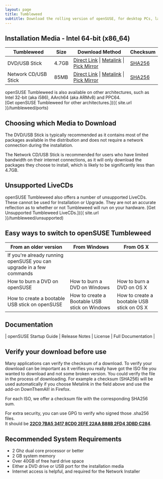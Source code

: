 ```yaml
---
layout: page
title: Tumbleweed
subtitle: Download the rolling version of openSUSE, for desktop PCs, laptops, and servers. 
---
```

## Installation Media - Intel 64-bit (x86_64)

| Tumbleweed | Size | Download Method | Checksum |
| --------- | ---- | --------------- | -------- |
| DVD/USB Stick | 4.7GB | [Direct Link](http://download.opensuse.org/tumbleweed/iso/openSUSE-Tumbleweed-DVD-x86_64-Current.iso) \| [Metalink](http://download.opensuse.org/tumbleweed/iso/openSUSE-Tumbleweed-DVD-x86_64-Current.iso.meta4) \| [Pick Mirror](http://download.opensuse.org/tumbleweed/iso/openSUSE-Tumbleweed-DVD-x86_64-Current.iso?mirrorlist) | [SHA256](http://download.opensuse.org/tumbleweed/iso/openSUSE-Tumbleweed-DVD-x86_64-Current.iso.sha256) |
| Network CD/USB Stick | 85MB | [Direct Link](http://download.opensuse.org/tumbleweed/iso/openSUSE-Tumbleweed-NET-x86_64-Current.iso) \| [Metalink](http://download.opensuse.org/tumbleweed/iso/openSUSE-Tumbleweed-NET-x86_64-Current.iso.meta4) \| [Pick Mirror](http://download.opensuse.org/tumbleweed/iso/openSUSE-Tumbleweed-NET-x86_64-Current.iso?mirrorlist) | [SHA256](http://download.opensuse.org/tumbleweed/iso/openSUSE-Tumbleweed-NET-x86_64-Current.iso.sha256) |

openSUSE Tumbleweed is also available on other architectures, such as Intel 32-bit (aka i586), AArch64 (aka ARMv8) and PPC64.  
[Get openSUSE Tumbleweed for other architectures.]({{ site.url }}/tumbleweed/ports)

## Choosing which Media to Download

The DVD/USB Stick is typically recommended as it contains most of the packages available in the distribution and does not require a network connection during the installation.

The Network CD/USB Stick is recommended for users who have limited bandwidth on their internet connections, as it will only download the packages they choose to install, which is likely to be significantly less than 4.7GB.

## Unsupported LiveCDs
openSUSE Tumbleweed also offers a number of unsupported LiveCDs. These cannot be used for Installation or Upgrade. They are not an accurate reflection as to whether or not Tumbleweed will run on your hardware. [Get Unsupported Tumbleweed LiveCDs.]({{ site.url }}/tumbleweed/unsupported)

## Easy ways to switch to openSUSE Tumbleweed

| From an older version | From Windows | From OS X |
| --------------------- | ------------ | --------- |
| If you're already running openSUSE you can upgrade in a few commands |   |   |
| How to burn a DVD on openSUSE | How to burn a DVD on Windows | How to burn a DVD on OS X |
| How to create a bootable USB stick on openSUSE | How to create a Bootable USB stick on Windows | How to create a bootable USB stick on OS X |

## Documentation

| openSUSE Startup Guide | Release Notes | License | Full Documentation |

## Verify your download before use

Many applications can verify the checksum of a download. To verify your download can be important as it verifies you really have got the ISO file you wanted to download and not some broken version. You could verify the file in the process of downloading. For example a checksum (SHA256) will be used automatically if you choose Metalink in the field above and use the add-on DownThemAll! in Firefox.

For each ISO, we offer a checksum file with the corresponding SHA256 sum. 

For extra security, you can use GPG to verify who signed those .sha256 files.  
It should be [**22C0 7BA5 3417 8CD0 2EFE 22AA B88B 2FD4 3DBD C284**](http://keyserver.opensuse.org/pks/lookup?search=0x3DBDC284&fingerprint=on&op=vindex).

## Recommended System Requirements

* 2 Ghz dual core processor or better
* 2 GB system memory
* Over 40GB of free hard drive space
* Either a DVD drive or USB port for the installation media
* Internet access is helpful, and required for the Network Installer
